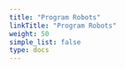 ```yaml
---
title: "Program Robots"
linkTitle: "Program Robots"
weight: 50
simple_list: false
type: docs
---
```


